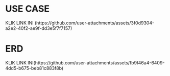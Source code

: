<h1> USE CASE </h1>
KLIK LINK INI (https://github.com/user-attachments/assets/3f0d9304-a2e2-40f2-ae9f-dd3e5f7f7157) 
<h1> ERD </h1>
KLIK LINK INI(https://github.com/user-attachments/assets/fb9f46a4-6409-4dd5-b675-beb81c883f8b)
